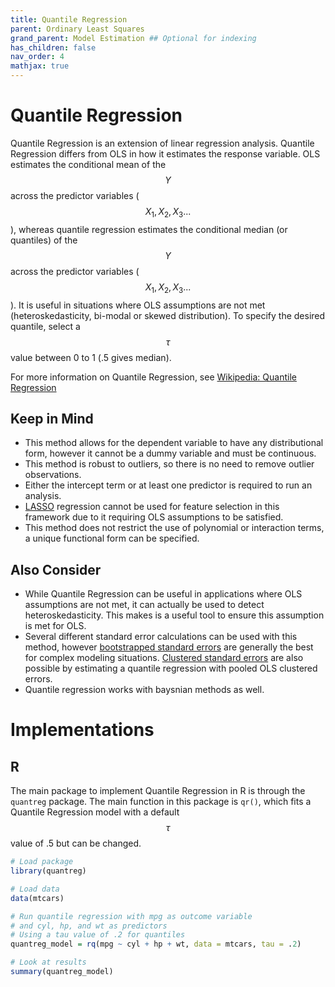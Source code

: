 ```yaml
---
title: Quantile Regression
parent: Ordinary Least Squares
grand_parent: Model Estimation ## Optional for indexing
has_children: false
nav_order: 4
mathjax: true
---
```


# Quantile Regression
  
Quantile Regression is an extension of linear regression analysis. Quantile Regression differs from OLS in how it estimates the response variable. OLS estimates the conditional mean of the $$Y$$ across the predictor variables ($$X_1, X_2, X_3...$$), whereas quantile regression estimates the conditional median (or quantiles) of the $$Y$$ across the predictor variables ($$X_1, X_2, X_3...$$). It is useful in situations where OLS assumptions are not met (heteroskedasticity, bi-modal or skewed distribution). To specify the desired quantile, select a $$\tau$$ value between 0 to 1 (.5 gives median).
  
For more information on Quantile Regression, see [Wikipedia: Quantile Regression](https://en.wikipedia.org/wiki/Quantile_regression)
  
## Keep in Mind
  
- This method allows for the dependent variable to have any distributional form, however it cannot be a dummy variable and must be continuous.
- This method is robust to outliers, so there is no need to remove outlier observations.
- Either the intercept term or at least one predictor is required to run an analysis.
- [LASSO](https://en.wikipedia.org/wiki/Lasso_(statistics)) regression cannot be used for feature selection in this framework due to it requiring OLS assumptions to be satisfied.
- This method does not restrict the use of polynomial or interaction terms, a unique functional form can be specified.
  
## Also Consider
  
- While Quantile Regression can be useful in applications where OLS assumptions are not met, it can actually be used to detect heteroskedasticity. This makes is a useful tool to ensure this assumption is met for OLS.
- Several different standard error calculations can be used with this method, however [bootstrapped standard errors](https://en.wikipedia.org/wiki/Bootstrapping_(statistics)) are generally the best for complex modeling situations. [Clustered standard errors](https://en.wikipedia.org/wiki/Clustered_standard_errors) are also possible by estimating a quantile regression with pooled OLS clustered errors.
- Quantile regression works with baysnian methods as well.
  
# Implementations
  
## R
The main package to implement Quantile Regression in R is through the `quantreg` package. The main function in this package is `qr()`, which fits a Quantile Regression model with a default $$\tau$$ value of .5 but can be changed.

```r
# Load package
library(quantreg)

# Load data
data(mtcars)

# Run quantile regression with mpg as outcome variable
# and cyl, hp, and wt as predictors
# Using a tau value of .2 for quantiles
quantreg_model = rq(mpg ~ cyl + hp + wt, data = mtcars, tau = .2)

# Look at results
summary(quantreg_model)
```

